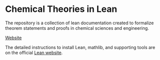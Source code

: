 # Chemical Theories in Lean

The repository is a collection of lean documentation created to formalize theorem statements and proofs 
in chemical sciences and engineering. 

[Website](https://atomslab.github.io/LeanChemicalTheories/)

The detailed instructions to install Lean, mathlib, and supporting tools are on the official [Lean website](https://leanprover-community.github.io/get_started.html).

